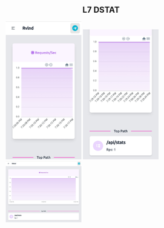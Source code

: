 ## <center>L7 DSTAT</center>

<img src="screenshoot/Screenshot_20240129-192627.jpg" width="200">
<img src="screenshoot/Screenshot_20240129-192637.jpg" width="200">
<img src="screenshoot/Screenshot_20240129-192657.jpg" width="200">



